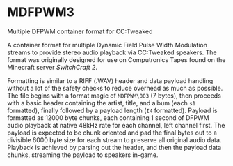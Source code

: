 # MDFPWM3
Multiple DFPWM container format for CC:Tweaked

A container format for multiple Dynamic Field Pulse Width Modulation streams to provide stereo audio playback via CC:Tweaked speakers. The format was originally designed for use on Computronics Tapes found on the Minecraft server _SwitchCraft 2_.

Formatting is similar to a RIFF (.WAV) header and data payload handling without a lot of the safety checks to reduce overhead as much as possible. The file begins with a format magic of `MDFPWM\003` (7 bytes), then proceeds with a basic header containing the artist, title, and album (each `s1` formatted), finally followed by a payload length (`I4` formatted). Payload is formatted as 12000 byte chunks, each containing 1 second of DFPWM audio playback at native 48kHz rate for each channel, left channel first. The payload is expected to be chunk oriented and pad the final bytes out to a divisible 6000 byte size for each stream to preserve all original audio data. Playback is achieved by parsing out the header, and then the payload data chunks, streaming the payload to speakers in-game.

